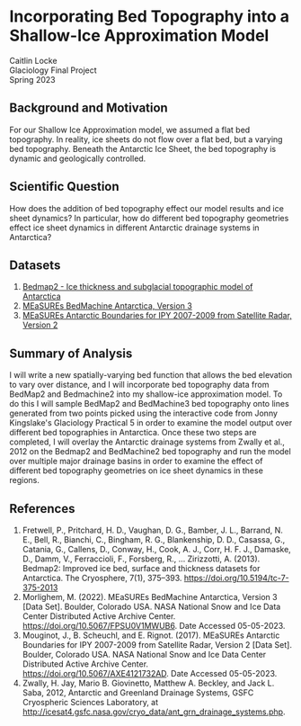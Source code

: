 # Incorporating Bed Topography into a Shallow-Ice Approximation Model

Caitlin Locke <br />
Glaciology Final Project <br />
Spring 2023 <br />

## Background and Motivation

For our Shallow Ice Approximation model, we assumed a flat bed topography. In reality, ice sheets do not flow over a flat bed, but a varying bed topography. Beneath the Antarctic Ice Sheet, the bed topography is dynamic and geologically controlled.

## Scientific Question

How does the addition of bed topography effect our model results and ice sheet dynamics? In particular, how do different bed topography geometries effect ice sheet dynamics in different Antarctic drainage systems in Antarctica?

## Datasets

1. [Bedmap2 - Ice thickness and subglacial topographic model of Antarctica](https://www.bas.ac.uk/project/bedmap-2/)
1. [MEaSUREs BedMachine Antarctica, Version 3](https://nsidc.org/data/nsidc-0756/versions/3)
1. [MEaSUREs Antarctic Boundaries for IPY 2007-2009 from Satellite Radar, Version 2](https://nsidc.org/data/nsidc-0709/versions/2)

## Summary of Analysis

I will write a new spatially-varying bed function that allows the bed elevation to vary over distance, and I will incorporate bed topography data from BedMap2 and Bedmachine2 into my shallow-ice approximation model. To do this I will sample BedMap2 and BedMachine3 bed topography onto lines generated from two points picked using the interactive code from Jonny Kingslake's Glaciology Practical 5 in order to examine the model output over different bed topographies in Antarctica. Once these two steps are completed, I will overlay the Antarctic drainage systems from Zwally et al., 2012 on the Bedmap2 and BedMachine2 bed topography and run the model over multiple major drainage basins in order to examine the effect of different bed topography geometries on ice sheet dynamics in these regions. 


## References

1. Fretwell, P., Pritchard, H. D., Vaughan, D. G., Bamber, J. L., Barrand, N. E., Bell, R., Bianchi, C., Bingham, R. G., Blankenship, D. D., Casassa, G., Catania, G., Callens, D., Conway, H., Cook, A. J., Corr, H. F. J., Damaske, D., Damm, V., Ferraccioli, F., Forsberg, R., … Zirizzotti, A. (2013). Bedmap2: Improved ice bed, surface and thickness datasets for Antarctica. The Cryosphere, 7(1), 375–393. https://doi.org/10.5194/tc-7-375-2013
1. Morlighem, M. (2022). MEaSUREs BedMachine Antarctica, Version 3 [Data Set]. Boulder, Colorado USA. NASA National Snow and Ice Data Center Distributed Active Archive Center. https://doi.org/10.5067/FPSU0V1MWUB6. Date Accessed 05-05-2023.
1. Mouginot, J., B. Scheuchl, and E. Rignot. (2017). MEaSUREs Antarctic Boundaries for IPY 2007-2009 from Satellite Radar, Version 2 [Data Set]. Boulder, Colorado USA. NASA National Snow and Ice Data Center Distributed Active Archive Center. https://doi.org/10.5067/AXE4121732AD. Date Accessed 05-05-2023.
1. Zwally, H. Jay, Mario B. Giovinetto, Matthew A. Beckley, and Jack L. Saba, 2012, Antarctic and Greenland Drainage Systems, GSFC Cryospheric Sciences Laboratory, at http://icesat4.gsfc.nasa.gov/cryo_data/ant_grn_drainage_systems.php.
